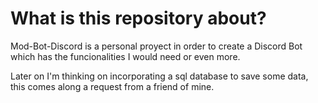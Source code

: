 # What is this repository about?
Mod-Bot-Discord is a personal proyect in order to create a Discord Bot which has the funcionalities I would need or even more.

Later on I'm thinking on incorporating a sql database to save some data, this comes along a request from a friend of mine.
